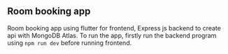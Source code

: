 ## Room booking app
Room booking app using flutter for frontend, Express js backend to create api with MongoDB Atlas.
To run the app, firstly run the backend program using `npm run dev` before running frontend.
